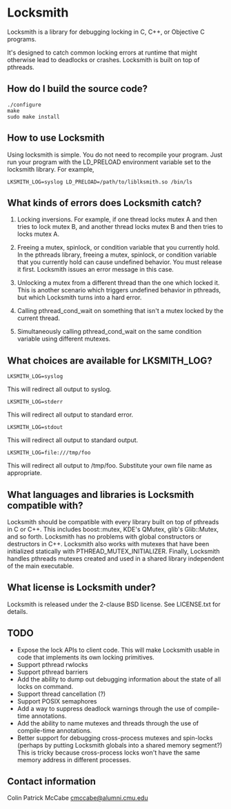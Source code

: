 Locksmith
======================
Locksmith is a library for debugging locking in C, C++, or Objective C programs.

It's designed to catch common locking errors at runtime that might otherwise
lead to deadlocks or crashes.  Locksmith is built on top of pthreads.

How do I build the source code?
----------------------------------
    ./configure
    make
    sudo make install

How to use Locksmith
--------------------------
Using locksmith is simple.  You do not need to recompile your program.  Just
run your program with the LD\_PRELOAD environment variable set to the locksmith
library.  For example,

    LKSMITH_LOG=syslog LD_PRELOAD=/path/to/liblksmith.so /bin/ls

What kinds of errors does Locksmith catch?
--------------------------------------------
1. Locking inversions.
For example, if one thread locks mutex A and then tries to lock mutex B, and
another thread locks mutex B and then tries to locks mutex A.

2. Freeing a mutex, spinlock, or condition variable that you currently hold.
In the pthreads library, freeing a mutex, spinlock, or condition variable that
you currently hold can cause undefined behavior.  You must release it first.
Locksmith issues an error message in this case.

3. Unlocking a mutex from a different thread than the one which locked it.
This is another scenario which triggers undefined behavior in pthreads, but
which Locksmith turns into a hard error.

4. Calling pthread_cond_wait on something that isn't a mutex locked by the
current thread.

5. Simultaneously calling pthread_cond_wait on the same condition variable
using different mutexes.

What choices are available for LKSMITH\_LOG?
-------------------------------------------------
    LKSMITH_LOG=syslog
This will redirect all output to syslog.

    LKSMITH_LOG=stderr
This will redirect all output to standard error.

    LKSMITH_LOG=stdout
This will redirect all output to standard output.

    LKSMITH_LOG=file:///tmp/foo
This will redirect all output to /tmp/foo.  Substitute your own file name as appropriate.

What languages and libraries is Locksmith compatible with? 
-------------------------------------------------------------
Locksmith should be compatible with every library built on top of pthreads in C
or C++.  This includes boost::mutex, KDE's QMutex, glib's Glib::Mutex, and so
forth.  Locksmith has no problems with global constructors or destructors in
C++.  Locksmith also works with mutexes that have been initialized statically
with PTHREAD\_MUTEX\_INITIALIZER.  Finally, Locksmith handles pthreads mutexes
created and used in a shared library independent of the main executable.

What license is Locksmith under?
-------------------------------------------------------------
Locksmith is released under the 2-clause BSD license.  See LICENSE.txt for
details.

TODO
-------------------------------------------------------------
* Expose the lock APIs to client code.  This will make Locksmith usable in code that implements its own locking primitives.
* Support pthread rwlocks
* Support pthread barriers
* Add the ability to dump out debugging information about the state of all locks on command.
* Support thread cancellation (?)
* Support POSIX semaphores
* Add a way to suppress deadlock warnings through the use of compile-time annotations.
* Add the ability to name mutexes and threads through the use of compile-time annotations.
* Better support for debugging cross-process mutexes and spin-locks (perhaps by putting Locksmith globals into a shared memory segment?)  This is tricky because cross-process locks won't have the same memory address in different processes.

Contact information
-------------------------------------------------------------
Colin Patrick McCabe <cmccabe@alumni.cmu.edu>
